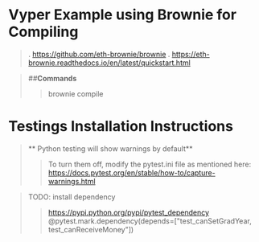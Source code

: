 # Vyper Example using Brownie for Compiling

> . https://github.com/eth-brownie/brownie
> . https://eth-brownie.readthedocs.io/en/latest/quickstart.html

>  ##**Commands**
> > brownie compile



# Testings Installation Instructions
> ** Python testing will show warnings by default**
> > To turn them off, modify the pytest.ini file as mentioned here: 
> https://docs.pytest.org/en/stable/how-to/capture-warnings.html

> TODO: install dependency
> > https://pypi.python.org/pypi/pytest_dependency 
> > @pytest.mark.dependency(depends=["test_canSetGradYear, test_canReceiveMoney"])
